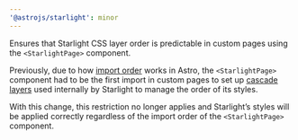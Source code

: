 ```yaml
---
'@astrojs/starlight': minor
---
```


Ensures that Starlight CSS layer order is predictable in custom pages using the `<StarlightPage>` component.

Previously, due to how [import order](https://docs.astro.build/en/guides/styling/#import-order) works in Astro, the `<StarlightPage>` component had to be the first import in custom pages to set up [cascade layers](https://starlight.astro.build/guides/css-and-tailwind/#cascade-layers) used internally by Starlight to manage the order of its styles.

With this change, this restriction no longer applies and Starlight’s styles will be applied correctly regardless of the import order of the `<StarlightPage>` component.
